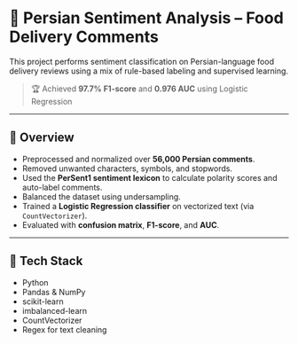 # 💬 Persian Sentiment Analysis – Food Delivery Comments

This project performs sentiment classification on Persian-language food delivery reviews using a mix of rule-based labeling and supervised learning.
 
> 🏆 Achieved **97.7% F1-score** and **0.976 AUC** using Logistic Regression

---

## 📌 Overview

- Preprocessed and normalized over **56,000 Persian comments**.
- Removed unwanted characters, symbols, and stopwords.
- Used the **PerSent1 sentiment lexicon** to calculate polarity scores and auto-label comments.
- Balanced the dataset using undersampling.
- Trained a **Logistic Regression classifier** on vectorized text (via `CountVectorizer`).
- Evaluated with **confusion matrix**, **F1-score**, and **AUC**.

---

## 🧰 Tech Stack

- Python
- Pandas & NumPy
- scikit-learn
- imbalanced-learn
- CountVectorizer
- Regex for text cleaning




